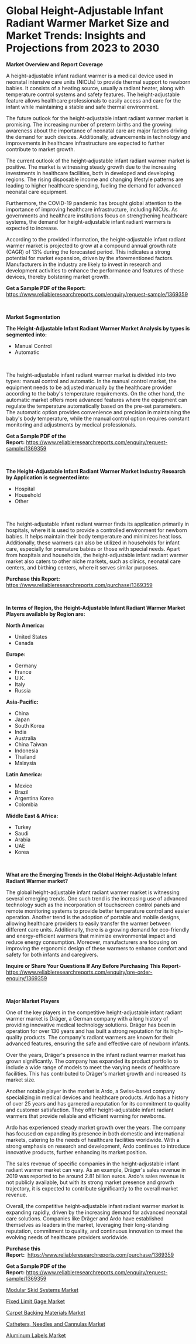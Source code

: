 <p><h1>Global Height-Adjustable Infant Radiant Warmer Market Size and Market Trends: Insights and Projections from 2023 to 2030</h1></p><p><strong>Market Overview and Report Coverage</strong></p>
<p><p>A height-adjustable infant radiant warmer is a medical device used in neonatal intensive care units (NICUs) to provide thermal support to newborn babies. It consists of a heating source, usually a radiant heater, along with temperature control systems and safety features. The height-adjustable feature allows healthcare professionals to easily access and care for the infant while maintaining a stable and safe thermal environment.</p><p>The future outlook for the height-adjustable infant radiant warmer market is promising. The increasing number of preterm births and the growing awareness about the importance of neonatal care are major factors driving the demand for such devices. Additionally, advancements in technology and improvements in healthcare infrastructure are expected to further contribute to market growth.</p><p>The current outlook of the height-adjustable infant radiant warmer market is positive. The market is witnessing steady growth due to the increasing investments in healthcare facilities, both in developed and developing regions. The rising disposable income and changing lifestyle patterns are leading to higher healthcare spending, fueling the demand for advanced neonatal care equipment.</p><p>Furthermore, the COVID-19 pandemic has brought global attention to the importance of improving healthcare infrastructure, including NICUs. As governments and healthcare institutions focus on strengthening healthcare systems, the demand for height-adjustable infant radiant warmers is expected to increase.</p><p>According to the provided information, the height-adjustable infant radiant warmer market is projected to grow at a compound annual growth rate (CAGR) of 13% during the forecasted period. This indicates a strong potential for market expansion, driven by the aforementioned factors. Manufacturers in the industry are likely to invest in research and development activities to enhance the performance and features of these devices, thereby bolstering market growth.</p></p>
<p><strong>Get a Sample PDF of the Report:</strong> <a href="https://www.reliableresearchreports.com/enquiry/request-sample/1369359">https://www.reliableresearchreports.com/enquiry/request-sample/1369359</a></p>
<p>&nbsp;</p>
<p><strong>Market Segmentation</strong></p>
<p><strong>The Height-Adjustable Infant Radiant Warmer Market Analysis by types is segmented into:</strong></p>
<p><ul><li>Manual Control</li><li>Automatic</li></ul></p>
<p>&nbsp;</p>
<p><p>The height-adjustable infant radiant warmer market is divided into two types: manual control and automatic. In the manual control market, the equipment needs to be adjusted manually by the healthcare provider according to the baby's temperature requirements. On the other hand, the automatic market offers more advanced features where the equipment can regulate the temperature automatically based on the pre-set parameters. The automatic option provides convenience and precision in maintaining the baby's body temperature, while the manual control option requires constant monitoring and adjustments by medical professionals.</p></p>
<p><strong>Get a Sample PDF of the Report:</strong>&nbsp;<a href="https://www.reliableresearchreports.com/enquiry/request-sample/1369359">https://www.reliableresearchreports.com/enquiry/request-sample/1369359</a></p>
<p>&nbsp;</p>
<p><strong>The Height-Adjustable Infant Radiant Warmer Market Industry Research by Application is segmented into:</strong></p>
<p><ul><li>Hospital</li><li>Household</li><li>Other</li></ul></p>
<p>&nbsp;</p>
<p><p>The height-adjustable infant radiant warmer finds its application primarily in hospitals, where it is used to provide a controlled environment for newborn babies. It helps maintain their body temperature and minimizes heat loss. Additionally, these warmers can also be utilized in households for infant care, especially for premature babies or those with special needs. Apart from hospitals and households, the height-adjustable infant radiant warmer market also caters to other niche markets, such as clinics, neonatal care centers, and birthing centers, where it serves similar purposes.</p></p>
<p><strong>Purchase this Report:</strong>&nbsp; <a href="https://www.reliableresearchreports.com/purchase/1369359">https://www.reliableresearchreports.com/purchase/1369359</a></p>
<p>&nbsp;</p>
<p><strong>In terms of Region, the Height-Adjustable Infant Radiant Warmer Market Players available by Region are:</strong></p>
<p>
    <p> <strong> North America: </strong>
        <ul>
            <li>United States</li>
            <li>Canada</li>
        </ul>
        </p> 
    <p> <strong> Europe: </strong>
        <ul>
            <li>Germany</li>
            <li>France</li>
            <li>U.K.</li>
            <li>Italy</li>
            <li>Russia</li>
        </ul>
        </p> 
    <p> <strong> Asia-Pacific: </strong>
        <ul>
            <li>China</li>
            <li>Japan</li>
            <li>South Korea</li>
            <li>India</li>
            <li>Australia</li>
            <li>China Taiwan</li>
            <li>Indonesia</li>
            <li>Thailand</li>
            <li>Malaysia</li>
        </ul>
        </p> 
    <p> <strong> Latin America: </strong>
        <ul>
            <li>Mexico</li>
            <li>Brazil</li>
            <li>Argentina Korea</li>
            <li>Colombia</li>
        </ul>
        </p> 
    <p> <strong> Middle East & Africa: </strong>
        <ul>
            <li>Turkey</li>
            <li>Saudi</li>
            <li>Arabia</li>
            <li>UAE</li>
            <li>Korea</li>
        </ul>
    </p>
    </p>
<p>&nbsp;</p>
<p><strong>What are the Emerging Trends in the Global Height-Adjustable Infant Radiant Warmer market?</strong></p>
<p><p>The global height-adjustable infant radiant warmer market is witnessing several emerging trends. One such trend is the increasing use of advanced technology such as the incorporation of touchscreen control panels and remote monitoring systems to provide better temperature control and easier operation. Another trend is the adoption of portable and mobile designs, allowing healthcare providers to easily transfer the warmer between different care units. Additionally, there is a growing demand for eco-friendly and energy-efficient warmers that minimize environmental impact and reduce energy consumption. Moreover, manufacturers are focusing on improving the ergonomic design of these warmers to enhance comfort and safety for both infants and caregivers.</p></p>
<p><strong>Inquire or Share Your Questions If Any Before Purchasing This Report</strong>- <a href="https://www.reliableresearchreports.com/enquiry/pre-order-enquiry/1369359">https://www.reliableresearchreports.com/enquiry/pre-order-enquiry/1369359</a></p>
<p>&nbsp;</p>
<p><strong>Major Market Players</strong></p>
<p><p>One of the key players in the competitive height-adjustable infant radiant warmer market is Dräger, a German company with a long history of providing innovative medical technology solutions. Dräger has been in operation for over 130 years and has built a strong reputation for its high-quality products. The company's radiant warmers are known for their advanced features, ensuring the safe and effective care of newborn infants.</p><p>Over the years, Dräger's presence in the infant radiant warmer market has grown significantly. The company has expanded its product portfolio to include a wide range of models to meet the varying needs of healthcare facilities. This has contributed to Dräger's market growth and increased its market size.</p><p>Another notable player in the market is Ardo, a Swiss-based company specializing in medical devices and healthcare products. Ardo has a history of over 25 years and has garnered a reputation for its commitment to quality and customer satisfaction. They offer height-adjustable infant radiant warmers that provide reliable and efficient warming for newborns.</p><p>Ardo has experienced steady market growth over the years. The company has focused on expanding its presence in both domestic and international markets, catering to the needs of healthcare facilities worldwide. With a strong emphasis on research and development, Ardo continues to introduce innovative products, further enhancing its market position.</p><p>The sales revenue of specific companies in the height-adjustable infant radiant warmer market can vary. As an example, Dräger's sales revenue in 2019 was reported to be around 2.81 billion euros. Ardo's sales revenue is not publicly available, but with its strong market presence and growth trajectory, it is expected to contribute significantly to the overall market revenue.</p><p>Overall, the competitive height-adjustable infant radiant warmer market is expanding rapidly, driven by the increasing demand for advanced neonatal care solutions. Companies like Dräger and Ardo have established themselves as leaders in the market, leveraging their long-standing reputation, commitment to quality, and continuous innovation to meet the evolving needs of healthcare providers worldwide.</p></p>
<p><strong>Purchase this Report:</strong>&nbsp;&nbsp;<a href="https://www.reliableresearchreports.com/purchase/1369359">https://www.reliableresearchreports.com/purchase/1369359</a></p>
<p></p>
<p><strong>Get a Sample PDF of the Report:</strong>&nbsp;<a href="https://www.reliableresearchreports.com/enquiry/request-sample/1369359">https://www.reliableresearchreports.com/enquiry/request-sample/1369359</a></p>
<p><p><a href="https://github.com/ruslanpoljakovrd177/Market-Research-Report-List-1/blob/main/modular-skid-systems-market.md">Modular Skid Systems Market</a></p><p><a href="https://www.linkedin.com/pulse/fixed-limit-gage-market-share-amp-new-trends-analysis-report-zuyye/">Fixed Limit Gage Market</a></p><p><a href="https://medium.com/@alesiabrahimi58/carpet-backing-materials-market-size-cagr-trends-2024-2030-9b76b630f21f">Carpet Backing Materials Market</a></p><p><a href="https://github.com/grishafomin4852/Market-Research-Report-List-1/blob/main/catheters-needles-and-cannulas-market.md">Catheters, Needles and Cannulas Market</a></p><p><a href="https://medium.com/@besaosmani1903/aluminum-labels-market-size-cagr-trends-2024-2030-d0a58ebd8666">Aluminum Labels Market</a></p></p>